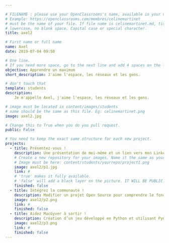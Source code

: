 ```yaml
---

# FILENAME : please use your OpenClassrooms's name, available in your url.
# Example: https://openclassrooms.com/membres/celinemartinet
# must be the name of your file. If file name is celinemartinet.md, title is celinemartinet.
# lowercase, no blank space, Capital case or special character.
title: axel2

# First name or full name
name: Axel
date: 2019-07-04 09:50

# One line.
# If you need more space, go to the next line and add 4 spaces on the left, as in 'description'.
objective: Apprendre un maximum 
short_description: J'aime l'espace, les réseaux et les gens.

# don't touch that
template: students
description:
    Je m'appelle Axel, j'aime l'espace, les réseaux et les gens.

# image must be located in content/images/students
# name should be the same as this file. Eg: celinemartinet.png
image: axel2.jpg

# Change this to True when you do you pull request.
public: False

# You need to keep the exact same structure for each new project.
projects:
  - title: Présentez-vous !
    description: Une présentation de moi-même et un lien vers mon LinkedIn.
    # Create a new repository for your images. Name it the same as your nickname and profile picture.
    # Image must be here: content/students/yourrepo/project1.png
    image: axel2/p1.jpg
    link: # 
    # 'true' makes it fully available.
    # 'false' will add a black layer on the picture. IT WILL BE PUBLIC!
    finished: false
  - title: Intégrez la communauté !
    description: Modifier un projet Open Source pour comprendre le fonctionnement de Git, de Github et des pull requests. 
    image: axel2/p2.png
    link: # 
    finished: false
  - title: Aidez MacGyver à sortir !
    description: Création d’un jeu développé en Python et utilisant PyGame.
    image: axel2/p3.png
    link: #
    finished: false
---
```

